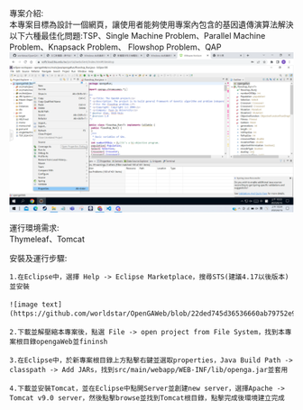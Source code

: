 專案介紹:    
    本專案目標為設計一個網頁，讓使用者能夠使用專案內包含的基因遺傳演算法解決以下六種最佳化問題:TSP、Single Machine Problem、Parallel Machine Problem、Knapsack Problem、
    Flowshop Problem、QAP
![image text](https://github.com/worldstar/OpenGAWeb/blob/22ded745d36536660ab79752e9418282bb86bbe9/readmepicture/classpath1.png)

運行環境需求:    
    Thymeleaf、Tomcat

安裝及運行步驟:     
    
    1.在Eclipse中，選擇 Help -> Eclipse Marketplace，搜尋STS(建議4.17以後版本)並安裝   

    ![image text](https://github.com/worldstar/OpenGAWeb/blob/22ded745d36536660ab79752e9418282bb86bbe9/readmepicture/classpath1.png)
    
    2.下載並解壓縮本專案後，點選 File -> open project from File System，找到本專案根目錄opengaWeb並fininsh
    
    3.在Eclipse中，於新專案根目錄上方點擊右鍵並選取properties，Java Build Path -> classpath -> Add JARs，找到src/main/webapp/WEB-INF/lib/openga.jar並套用    
    
    4.下載並安裝Tomcat，並在Eclipse中點開Server並創建new server，選擇Apache -> Tomcat v9.0 server，然後點擊browse並找到Tomcat根目錄，點擊完成後環境建立完成
